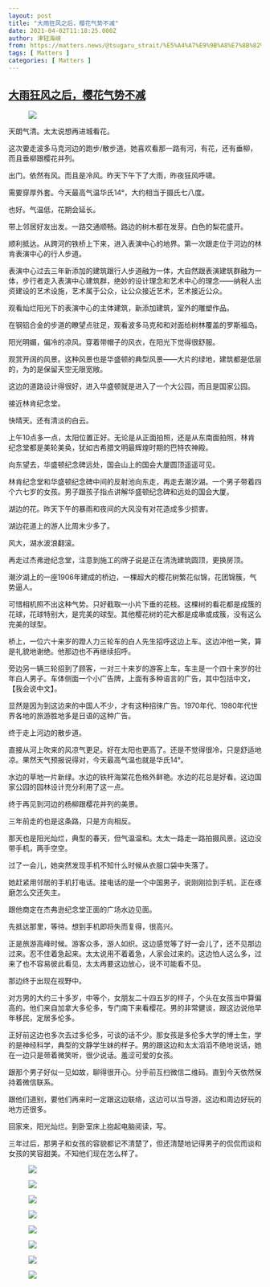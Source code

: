 ```yaml
---
layout: post
title: "大雨狂风之后，樱花气势不减"
date: 2021-04-02T11:18:25.000Z
author: 津轻海峡
from: https://matters.news/@tsugaru_strait/%E5%A4%A7%E9%9B%A8%E7%8B%82%E9%A3%8E%E4%B9%8B%E5%90%8E-%E6%A8%B1%E8%8A%B1%E6%B0%94%E5%8A%BF%E4%B8%8D%E5%87%8F-bafyreihbvoce6wijt6556tzsgsenw6xrve6sfkski4qzcwsj42s4lxhpwi
tags: [ Matters ]
categories: [ Matters ]
---
```

<!--1617362305000-->
[大雨狂风之后，樱花气势不减](https://matters.news/@tsugaru_strait/%E5%A4%A7%E9%9B%A8%E7%8B%82%E9%A3%8E%E4%B9%8B%E5%90%8E-%E6%A8%B1%E8%8A%B1%E6%B0%94%E5%8A%BF%E4%B8%8D%E5%87%8F-bafyreihbvoce6wijt6556tzsgsenw6xrve6sfkski4qzcwsj42s4lxhpwi)
------

<div>
<figure class="image"><img src="https://assets.matters.news/embed/c8ee61e4-fb8b-414c-946b-111f9cebb4e8.jpeg" data-asset-id="c8ee61e4-fb8b-414c-946b-111f9cebb4e8" referrerpolicy="no-referrer"><figcaption><span></span></figcaption></figure><p>天朗气清。太太说想再进城看花。</p><p>这次要走波多马克河边的跑步/散步道。她喜欢看那一路有河，有花，还有垂柳，而且垂柳跟樱花并列。</p><p>出门。依然有风。而且是冷风。昨天下午下了大雨，昨夜狂风呼啸。</p><p>需要穿厚外套。今天最高气温华氏14°，大约相当于摄氏七八度。</p><p>也好。气温低，花期会延长。</p><p>带上邻居好友出发。一路交通顺畅。路边的树木都在发芽。白色的梨花盛开。</p><p>顺利抵达。从跨河的铁桥上下来，进入表演中心的地界。第一次跟走位于河边的林肯表演中心的行人步道。</p><p>表演中心过去三年新添加的建筑跟行人步道融为一体，大自然跟表演建筑群融为一体，步行者走入表演中心建筑群，绝妙的设计理念和艺术中心的理念——纳税人出资建设的艺术设施，艺术属于公众，让公众接近艺术，艺术接近公众。</p><p>观看灿烂阳光下的表演中心的主体建筑，新添加建筑，室外的雕塑作品。</p><p>在钢铝合金的步道的瞭望点驻足，观看波多马克和和对面给树林覆盖的罗斯福岛。</p><p>阳光明媚，偏冷的凉风。穿着带帽子的风衣，在阳光下觉得很舒服。</p><p>观赏开阔的风景。这种风景也是华盛顿的典型风景——大片的绿地，建筑都是低层的，为的是保留天空无限宽敞。</p><p>这边的道路设计得很好，进入华盛顿就是进入了一个大公园，而且是国家公园。</p><p>接近林肯纪念堂。</p><p>快晴天。还有清淡的白云。</p><p>上午10点多一点，太阳位置正好。无论是从正面拍照，还是从东南面拍照，林肯纪念堂都是美轮美奂，犹如古希腊文明最辉煌时期的巴特农神殿。</p><p>向东望去，华盛顿纪念碑远处，国会山上的国会大厦圆顶遥遥可见。</p><p>林肯纪念堂和华盛顿纪念碑中间的反射池向东走，再走去潮汐湖。一个男子带着四个六七岁的女孩。男子跟孩子指点讲解华盛顿纪念碑和远处的国会大厦。</p><p>湖边的花。昨天下午的暴雨和夜间的大风没有对花造成多少损害。</p><p>湖边花道上的游人比周末少多了。</p><p>风大，湖水波浪翻滚。</p><p>再走过杰弗逊纪念堂，注意到施工的牌子说是正在清洗建筑圆顶，更换房顶。</p><p>潮汐湖上的一座1906年建成的桥边，一棵超大的樱花树繁花似锦，花团锦簇，气势逼人。</p><p>可惜相机照不出这种气势。只好截取一小片下垂的花枝。这棵树的看花都是成簇的花球，花球特别大，是完美的球型。其他樱花树的花大都是成串或成簇，没有这么完美的球型。</p><p>桥上，一位六十来岁的蹬人力三轮车的白人先生招呼这边上车。这边冲他一笑，算是礼貌地谢绝。他那边也不再继续招呼。</p><p>旁边另一辆三轮招到了顾客，一对三十来岁的游客上车，车主是一个四十来岁的壮年白人男子。车体侧面一个小广告牌，上面有多种语言的广告，其中包括中文，【我会说中文】。</p><p>显然是因为到这边来的中国人不少，才有这种招徕广告。1970年代、1980年代世界各地的旅游胜地多是日语的这种广告。</p><p>终于走上河边的散步道。</p><p>直接从河上吹来的风凉气更足。好在太阳也更高了。还是不觉得很冷，只是舒适地凉。果然天气预报说得对，今天最高气温也就是华氏14°。</p><p>水边的草地一片新绿。水边的铁杆海棠花色格外鲜艳。水边的花总是好看。这边国家公园的园林设计充分利用了这一点。</p><p>终于再见到河边的杨柳跟樱花并列的美景。</p><p>三年前走的也是这条路，只是方向相反。</p><p>那天也是阳光灿烂，典型的春天，但气温温和。太太一路走一路拍摄风景。这边没带手机，两手空空。</p><p>过了一会儿，她突然发现手机不知什么时候从衣服口袋中失落了。</p><p>她赶紧用邻居的手机打电话。接电话的是一个中国男子，说刚刚捡到手机，正在琢磨怎么交还失主。</p><p>跟他商定在杰弗逊纪念堂正面的广场水边见面。</p><p>先抵达那里，等待。想到手机即将失而复得，很高兴。</p><p>正是旅游高峰时候。游客众多，游人如织。这边感觉等了好一会儿了，还不见那边过来。忍不住着急起来。太太说用不着着急，人家会过来的。这边怕人这么多，过来了也不容易彼此看见，太太再要这边放心，说不可能看不见。</p><p>那边终于出现在视野中。</p><p>对方男的大约三十多岁，中等个，女朋友二十四五岁的样子，个头在女孩当中算偏高的。他们来自加拿大多伦多，专门南下来看樱花。男的非常健谈，跟这边说他早年移民，定居多伦多。</p><p>正好前这边也多次去过多伦多，可谈的话不少。那女孩是多伦多大学的博士生，学的是神经科学，典型的文静学生妹的样子。男的跟这边和太太滔滔不绝地说话，她在一边只是带着微笑听，很少说话。羞涩可爱的女孩。</p><p>跟那个男子好似一见如故，聊得很开心。分手前互扫微信二维码。直到今天依然保持着微信联系。</p><p>跟他们道别，要他们再来时一定跟这边联络，这边可以当导游，这边和周边好玩的地方还很多。</p><p>回家来，阳光灿烂。到卧室床上抱起电脑阅读，写。</p><p>三年过后，那男子和女孩的容貌都记不清楚了，但还清楚地记得男子的侃侃而谈和女孩的笑容甜美。不知他们现在怎么样了。</p><figure class="image"><img src="https://assets.matters.news/embed/73bdb5fc-0f2d-4d6b-bd40-7f142acac94e.jpeg" data-asset-id="73bdb5fc-0f2d-4d6b-bd40-7f142acac94e" referrerpolicy="no-referrer"><figcaption><span></span></figcaption></figure><figure class="image"><img src="https://assets.matters.news/embed/fef0f523-c88a-4b09-896b-3e48da75e48d.jpeg" data-asset-id="fef0f523-c88a-4b09-896b-3e48da75e48d" referrerpolicy="no-referrer"><figcaption><span></span></figcaption></figure><figure class="image"><img src="https://assets.matters.news/embed/fa07b217-a24a-4a90-9089-5b231ec6bfbf.jpeg" data-asset-id="fa07b217-a24a-4a90-9089-5b231ec6bfbf" referrerpolicy="no-referrer"><figcaption><span></span></figcaption></figure><figure class="image"><img src="https://assets.matters.news/embed/d2e65692-1e5c-4339-899c-d38af2ea0f32.jpeg" data-asset-id="d2e65692-1e5c-4339-899c-d38af2ea0f32" referrerpolicy="no-referrer"><figcaption><span></span></figcaption></figure><figure class="image"><img src="https://assets.matters.news/embed/e33c44d0-d039-4ca8-a3af-c135b8f551d2.jpeg" data-asset-id="e33c44d0-d039-4ca8-a3af-c135b8f551d2" referrerpolicy="no-referrer"><figcaption><span></span></figcaption></figure><figure class="image"><img src="https://assets.matters.news/embed/5459aee0-80f9-4e20-82c1-9bff1cfcd822.jpeg" data-asset-id="5459aee0-80f9-4e20-82c1-9bff1cfcd822" referrerpolicy="no-referrer"><figcaption><span></span></figcaption></figure><figure class="image"><img src="https://assets.matters.news/embed/6902d80a-eac3-4941-8024-6f8c289a3410.jpeg" data-asset-id="6902d80a-eac3-4941-8024-6f8c289a3410" referrerpolicy="no-referrer"><figcaption><span></span></figcaption></figure><figure class="image"><img src="https://assets.matters.news/embed/2f4bb5fe-0e6c-418a-a703-e686b519fa65.jpeg" data-asset-id="2f4bb5fe-0e6c-418a-a703-e686b519fa65" referrerpolicy="no-referrer"><figcaption><span></span></figcaption></figure><p><br></p>
</div>
